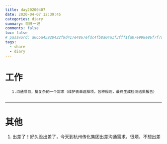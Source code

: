 ```yaml
---
title: day20200407
date: 2020-04-07 12:39:45
categories: diary
summary: 每日一记
comments: false
toc: false
# password: a665a45920422f9d417e4867efdc4fb8a04a1f3fff1fa07e998e86f7f7a27ae3
tags:
  - share
  - diary
---
```

# 工作
``` 日常
   1.沟通项目，挺复杂的一个需求（维护表单选择项，各种规则，最终生成检测结果报告）
     
 ```  
***

# 其他
 1. 出差了！好久没出差了，今天到杭州传化集团出差沟通需求，很烦，不想出差

